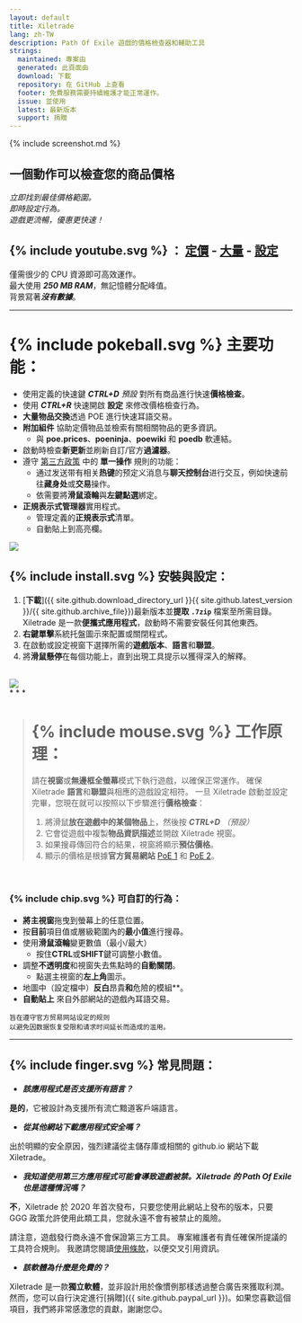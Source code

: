 ```yaml
---
layout: default
title: Xiletrade
lang: zh-TW
description: Path Of Exile 遊戲的價格檢查器和輔助工具
strings:
  maintained: 專案由
  generated: 此頁面由
  download: 下載
  repository: 在 GitHub 上查看
  footer: 免費服務需要持續維護才能正常運作。
  issue: 並使用
  latest: 最新版本
  support: 捐贈
---
```

{% include screenshot.md %}
## 一個動作可以檢查您的商品價格

*立即找到最佳價格範圍。*  
*即時設定行為。*  
*遊戲更流暢，優惠更快速！*  

## {% include youtube.svg %} ： [定價](https://youtu.be/4mP3uOsr8oc) - [大量](https://youtu.be/6yuLZXTho-A) - [設定](https://youtu.be/libdIjrNM-8)<br>

僅需很少的 CPU 資源即可高效運作。  
最大使用 ***250 MB RAM***，無記憶體分配峰值。  
背景寫著***沒有數據***。  

* * *

# {% include pokeball.svg %} 主要功能：

- 使用定義的快速鍵 ***CTRL+D*** *預設* 對所有商品進行快速**價格檢查**。
- 使用 ***CTRL+R*** 快速開啟 **設定** 來修改價格檢查行為。
- **大量物品交換**透過 POE 進行快速耳語交易。
- **附加組件** 協助定價物品並檢索有關相關物品的更多資訊。
	- 與 **poe.prices**、**poeninja**、**poewiki** 和 **poedb** 軟連結。
- 啟動時檢查**新更新**並刷新自訂/官方**過濾器**。
- 遵守 [第三方政策](https://www.pathofexile.com/developer/docs#policy) 中的 **單一操作** 規則的功能： 
	- 通过发送带有相关**热键**的预定义消息与**聊天控制台**进行交互，例如快速前往**藏身处**或**交易**操作。
	- 依需要將**滑鼠滾輪**與**左鍵點選**綁定。
- **正規表示式管理器**實用程式。
	- 管理定義的**正規表示式**清單。
	- 自動貼上到高亮欄。  

<img align="center" src="https://github.com/user-attachments/assets/1a3229fe-9f61-4c18-b4de-98e2ee026ace">  
<br>

## {% include install.svg %} 安裝與設定： 

1. [**下載**]({{ site.github.download_directory_url }}{{ site.github.latest_version }}/{{ site.github.archive_file}})最新版本並**提取** **`.7zip`** 檔案至所需目錄。
Xiletrade 是一款**便攜式應用程式**，啟動時不需要安裝任何其他東西。
2. **右鍵單擊**系統托盤圖示來配置或關閉程式。
3. 在啟動或設定視窗下選擇所需的**遊戲版本**、**語言**和**聯盟**。
4. 將**滑鼠懸停**在每個功能上，直到出現工具提示以獲得深入的解釋。  
<br>
<img src="https://github.com/user-attachments/assets/2aa8b83a-9144-4b56-8d79-1808aac0d486">
<br>
* * *

> # {% include mouse.svg %} 工作原理： 
> 
> 請在**視窗**或**無邊框全螢幕**模式下執行遊戲，以確保正常運作。
> 確保 Xiletrade **語言**和**聯盟**與相應的遊戲設定相符。
> 一旦 Xiletrade 啟動並設定完畢，您現在就可以按照以下步驟進行**價格檢查**： 
> 1. 將滑鼠**放在遊戲中的某個物品**上，然後按 ***CTRL+D*** *（預設）* 
> 2. 它會從遊戲中複製**物品資訊描述**並開啟 Xiletrade 視窗。
> 3. 如果搜尋傳回符合的結果，視窗將顯示**預估價格**。
> 4. 顯示的價格是根據**官方貿易網站** [PoE 1](https://www.pathofexile.com/trade/search/) 和 [PoE 2](https://www.pathofexile.com/trade2/search/poe2/)。
<br>

### {% include chip.svg %} 可自訂的行為： 

* **將主視窗**拖曳到螢幕上的任意位置。
* 按**目前**項目值或層級範圍內的**最小值**進行搜尋。
* 使用**滑鼠滾輪**變更數值（最小/最大） 
	* 按住**CTRL**或**SHIFT**鍵可調整小數值。
* 調整**不透明度**和視窗失去焦點時的**自動關閉**。
	* 點選主視窗的**左上角**圖示。
* 地圖中（設定檔中）**反白**昂貴**和**危險的模組**。
* **自動貼上** 來自外部網站的遊戲內耳語交易。

```
旨在遵守官方贸易网站设定的规则
以避免因数据恢复受限和请求时间延长而造成的滥用。
```
* * *

## {% include finger.svg %} 常見問題： 

- ***該應用程式是否支援所有語言？***

**是的**，它被設計為支援所有流亡黯道客戶端語言。

- ***從其他網站下載應用程式安全嗎？***

出於明顯的安全原因，強烈建議從主儲存庫或相關的 github.io 網站下載 Xiletrade。

- ***我知道使用第三方應用程式可能會導致遊戲被禁。Xiletrade 的 Path Of Exile 也是這種情況嗎？***

**不**，Xiletrade 於 2020 年首次發布，只要您使用此網站上發布的版本，只要 GGG 政策允許使用此類工具，您就永遠不會有被禁止的風險。

請注意，遊戲發行商永遠不會保證第三方工具。
專案維護者有責任確保所提議的工具符合規則。
我邀請您閱讀[使用條款](https://www.pathofexile.com/developer/docs#policy)，以便交叉引用資訊。

- ***該軟體為什麼是免費的？***

Xiletrade 是一款**獨立軟體**，並非設計用於像慣例那樣透過整合廣告來獲取利潤。然而，您可以自行決定進行[捐贈]({{ site.github.paypal_url }})。如果您喜歡這個項目，我們將非常感激您的貢獻，謝謝您😊。